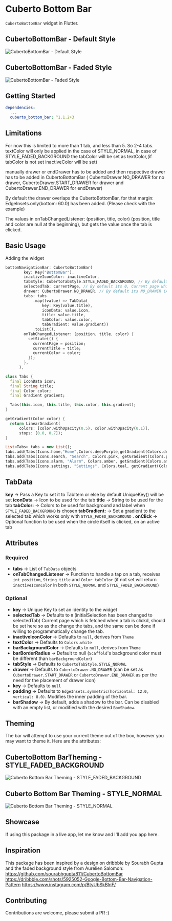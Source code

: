 # Cuberto Bottom Bar

`CubertoBottomBar` widget in Flutter.

## CubertoBottomBar - Default Style

![CubertoBottomBar - Default Style](https://media.giphy.com/media/5RSvz7q2sj5HmmzVf1/giphy.gif "Cuberto Bottom bar Gif- Default Style")

## CubertoBottomBar - Faded Style

![CubertoBottomBar - Faded Style](https://media.giphy.com/media/8Twd7w3GZi12XFAPEQ/giphy.gif "Cuberto Bottom bar Gif- Faded Style")

## Getting Started

```yaml
dependencies:
  ...
  cuberto_bottom_bar: ^1.1.2+3
```

## Limitations

For now this is limited to more than 1 tab, and less than 5. So 2-4 tabs.
textColor will only be applied in the case of STYLE_NORMAL,
in case of STYLE_FADED_BACKGROUND the tabColor will be set as textColor,(if tabColor is not set inactiveColor will be set)

manually drawer or endDrawer has to be added and then respective drawer has to be added in CubertoBottomBar (
CubertoDrawer.NO_DRAWER for no drawer, CubertoDrawer.START_DRAWER for drawer and CubertoDrawer.END_DRAWER for endDrawer)

By default the drawer overlaps the CubertoBottomBar, for that margin: EdgeInsets.only(bottom: 60.0) has been added. (Please check with the example)

The values in onTabChangedListener: (position, title, color) (position, title and color are null at the beginning), but gets the value once the tab is clicked.

## Basic Usage

Adding the widget

```dart
bottomNavigationBar: CubertoBottomBar(
        key: Key("BottomBar"),
        inactiveIconColor: inactiveColor,
        tabStyle: CubertoTabStyle.STYLE_FADED_BACKGROUND, // By default its CubertoTabStyle.STYLE_NORMAL
        selectedTab: currentPage, // By default its 0, Current page which is fetched when a tab is clickd, should be set here so as the change the tabs, and the same can be done if willing to programmatically change the tab.
        drawer: CubertoDrawer.NO_DRAWER, // By default its NO_DRAWER (Availble START_DRAWER and END_DRAWER as per where you want to how the drawer icon in Cuberto Bottom bar)
        tabs: tabs
            .map((value) => TabData(
                key: Key(value.title), 
                iconData: value.icon,
                title: value.title,
                tabColor: value.color,
                tabGradient: value.gradient))
            .toList(),
        onTabChangedListener: (position, title, color) {
          setState(() {
            currentPage = position;
            currentTitle = title;
            currentColor = color;
          });
        },
      ),

class Tabs {
  final IconData icon;
  final String title;
  final Color color;
  final Gradient gradient;

  Tabs(this.icon, this.title, this.color, this.gradient);
}

getGradient(Color color) {
  return LinearGradient(
      colors: [color.withOpacity(0.5), color.withOpacity(0.1)],
      stops: [0.0, 0.7]);
}

List<Tabs> tabs = new List();
tabs.add(Tabs(Icons.home,"Home",Colors.deepPurple,getGradient(Colors.deepPurple),));
tabs.add(Tabs(Icons.search, "Search", Colors.pink, getGradient(Colors.pink)));
tabs.add(Tabs(Icons.alarm, "Alarm", Colors.amber, getGradient(Colors.amber)));
tabs.add(Tabs(Icons.settings, "Settings", Colors.teal, getGradient(Colors.teal)));

```

## TabData
**key** -> Pass a Key to set it to TabItem or else by default UniqueKey() will be set
**iconData** -> Icon to be used for the tab
**title** -> String to be used for the tab
**tabColor:** -> Colors to be used for background and label when `STYLE_FADED_BACKGROUND` is chosen
**tabGradient:** -> Set a gradient to the selected tab which works only with `STYLE_FADED_BACKGROUND` .
**onClick** -> Optional function to be used when the circle itself is clicked, on an active tab

## Attributes

### Required

- **tabs** -> List of `TabData` objects
- **onTabChangedListener** -> Function to handle a tap on a tab, receives `int position`, `String title` and `Color tabColor` (if not set will return `inactiveIconColor` in both `STYLE_NORMAL` and `STYLE_FADED_BACKGROUND`)

### Optional

- **key** -> Unique Key to set an identity to the widget
- **selectedTab** -> Defaults to `0` (initialSelection has been changed to selectedTab) Current page which is fetched when a tab is clickd, should be set here so as the change the tabs, and the same can be done if willing to programmatically change the tab.
- **inactiveIconColor** -> Defaults to `null`, derives from `Theme`
- **textColor** -> Defaults to `Colors.white`
- **barBackgroundColor** -> Defaults to `null`, derives from `Theme`
- **barBorderRadius** -> Default to null (`Scaffold`'s background color must be different than `barBackgroundColor`)
- **tabStyle** -> Defaults to `CubertoTabStyle.STYLE_NORMAL`
- **drawer** -> Defaults to `CubertoDrawer.NO_DRAWER` (can be set as `CubertoDrawer.START_DRAWER` or `CubertoDrawer.END_DRAWER` as per the need for the placement of drawer icon)
- **key** -> Defaults to `null`
- **padding** -> Defaults to `EdgeInsets.symmetric(horizontal: 12.0, vertical: 8.0)`. Modifies the inner padding of the bar.
- **barShadow** -> By default, adds a shadow to the bar. Can be disabled with an empty list, or modified with the desired `BoxShadow`.

## Theming

The bar will attempt to use your current theme out of the box, however you may want to theme it. Here are the attributes:

## CubertoBottom BarTheming - STYLE_FADED_BACKGROUND

![Cuberto Bottom Bar Theming - STYLE_FADED_BACKGROUND](https://github.com/kushalmahapatro/cuberto_bottom_bar/blob/master/image1.png "Cuberto Bottom Bar Theming - STYLE_FADED_BACKGROUND")

## Cuberto Bottom Bar Theming - STYLE_NORMAL

![Cuberto Bottom Bar Theming - STYLE_NORMAL](https://github.com/kushalmahapatro/cuberto_bottom_bar/blob/master/image2.png "Cuberto Bottom Bar Theming - STYLE_NORMAL")

## Showcase

If using this package in a live app, let me know and I'll add you app here.

## Inspiration

This package has been inspired by a design on dribbble by Sourabh Gupta and the faded background style from Aurelien Salomon:
https://github.com/sourabhgupta811/CubertoBottomBar
https://dribbble.com/shots/5925052-Google-Bottom-Bar-Navigation-Pattern
https://www.instagram.com/p/BtyUbSkBlnF/

## Contributing

Contributions are welcome, please submit a PR :)
